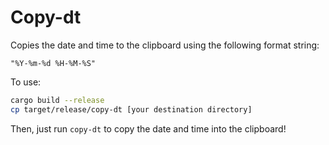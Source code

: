 # Copy-dt

Copies the date and time to the clipboard using the following format string:

```
"%Y-%m-%d %H-%M-%S"
```

To use:

```bash
cargo build --release
cp target/release/copy-dt [your destination directory]
```

Then, just run `copy-dt` to copy the date and time into the clipboard!